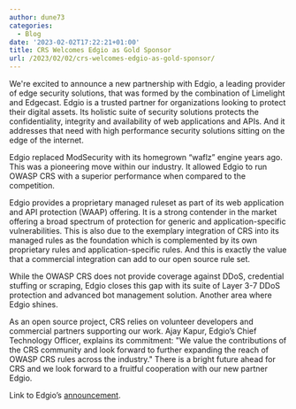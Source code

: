 ```yaml
---
author: dune73
categories:
  - Blog
date: '2023-02-02T17:22:21+01:00'
title: CRS Welcomes Edgio as Gold Sponsor
url: /2023/02/02/crs-welcomes-edgio-as-gold-sponsor/
---
```



We're excited to announce a new partnership with Edgio, a leading provider of edge security solutions, that was formed by the combination of Limelight and Edgecast. Edgio is a trusted partner for organizations looking to protect their digital assets. Its holistic suite of security solutions protects the confidentiality, integrity and availability of web applications and APIs. And it addresses that need with high performance security solutions sitting on the edge of the internet.

Edgio replaced ModSecurity with its homegrown “waflz” engine years ago. This was a pioneering move within our industry. It allowed Edgio to run OWASP CRS with a superior performance when compared to the competition.

Edgio provides a proprietary managed ruleset as part of its web application and API protection (WAAP) offering. It is a strong contender in the market offering a broad spectrum of protection for generic and application-specific vulnerabilities. This is also due to the exemplary integration of CRS into its managed rules as the foundation which is complemented by its own proprietary rules and application-specific rules. And this is exactly the value that a commercial integration can add to our open source rule set.

While the OWASP CRS does not provide coverage against DDoS, credential stuffing or scraping, Edgio closes this gap with its suite of Layer 3-7 DDoS protection and advanced bot management solution. Another area where Edgio shines.

As an open source project, CRS relies on volunteer developers and commercial partners supporting our work. Ajay Kapur, Edgio’s Chief Technology Officer, explains its commitment: "We value the contributions of the CRS community and look forward to further expanding the reach of OWASP CRS rules across the industry." There is a bright future ahead for CRS and we look forward to a fruitful cooperation with our new partner Edgio.

Link to Edgio’s [announcement](https://investors.edg.io/news-releases/news-release-details/edgio-sponsors-owasp-modsecurity-crs-further-advance-application).
